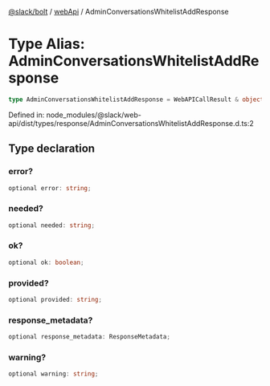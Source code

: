 [@slack/bolt](../../../../index.md) / [webApi](../index.md) / AdminConversationsWhitelistAddResponse

# Type Alias: AdminConversationsWhitelistAddResponse

```ts
type AdminConversationsWhitelistAddResponse = WebAPICallResult & object;
```

Defined in: node\_modules/@slack/web-api/dist/types/response/AdminConversationsWhitelistAddResponse.d.ts:2

## Type declaration

### error?

```ts
optional error: string;
```

### needed?

```ts
optional needed: string;
```

### ok?

```ts
optional ok: boolean;
```

### provided?

```ts
optional provided: string;
```

### response\_metadata?

```ts
optional response_metadata: ResponseMetadata;
```

### warning?

```ts
optional warning: string;
```
